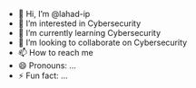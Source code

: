 - 👋 Hi, I’m @lahad-ip
- 👀 I’m interested in Cybersecurity
- 🌱 I’m currently learning Cybersecurity
- 💞️ I’m looking to collaborate on Cybersecurity
- 📫 How to reach me 
- 😄 Pronouns: ...
- ⚡ Fun fact: ...

<!---
lahad-ip/lahad-ip is a ✨ special ✨ repository because its `README.md` (this file) appears on your GitHub profile.
You can click the Preview link to take a look at your changes.
--->
